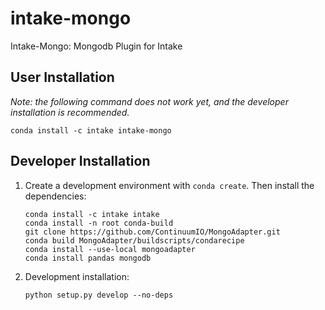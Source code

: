 # intake-mongo

Intake-Mongo: Mongodb Plugin for Intake

## User Installation

*Note: the following command does not work yet, and the developer installation is recommended.*
```
conda install -c intake intake-mongo
```

## Developer Installation

1. Create a development environment with `conda create`. Then install the dependencies:

    ```
    conda install -c intake intake
    conda install -n root conda-build
    git clone https://github.com/ContinuumIO/MongoAdapter.git
    conda build MongoAdapter/buildscripts/condarecipe
    conda install --use-local mongoadapter
    conda install pandas mongodb
    ```

1. Development installation:
    ```
    python setup.py develop --no-deps
    ```
